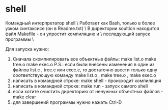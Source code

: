 # shell
Командный интерпретатор shell \\
Работает как Bash, только в более узком синтаксисе (он в Readme.txt) \\
В директории soultion находится файл Makefile - он упростит компиляцию и \\
последующий запуск программы \\

Для запуска нужно:
1) Сначала скомпилировать все объектные файлы:
make list.o
make tree.o
make exec.o
P.S.: если были внесены изменения в один из файлов list.c , tree.c или exec.c, то достаточно
ввести только одну соответствующую команду make list.o , make tree.o , make exec.o
2) написать в командной строке: make shell - происходит компиляция
3) написать в командной строке: make run - запуск самого shell
4) если хотите очистить директорию от ненужных объектных файлов - make clear
5) для завершений программы нужно нажать Ctrl-D
